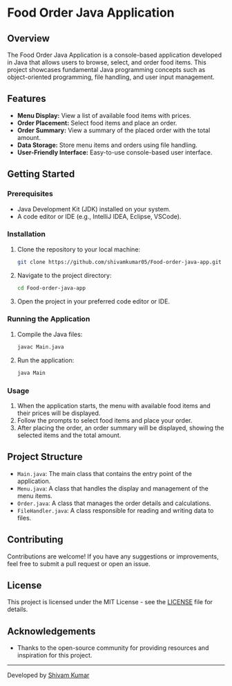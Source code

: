 # Food Order Java Application

## Overview

The Food Order Java Application is a console-based application developed in Java that allows users to browse, select, and order food items. This project showcases fundamental Java programming concepts such as object-oriented programming, file handling, and user input management.

## Features

- **Menu Display:** View a list of available food items with prices.
- **Order Placement:** Select food items and place an order.
- **Order Summary:** View a summary of the placed order with the total amount.
- **Data Storage:** Store menu items and orders using file handling.
- **User-Friendly Interface:** Easy-to-use console-based user interface.

## Getting Started

### Prerequisites

- Java Development Kit (JDK) installed on your system.
- A code editor or IDE (e.g., IntelliJ IDEA, Eclipse, VSCode).

### Installation

1. Clone the repository to your local machine:
    ```sh
    git clone https://github.com/shivamkumar05/Food-order-java-app.git
    ```

2. Navigate to the project directory:
    ```sh
    cd Food-order-java-app
    ```

3. Open the project in your preferred code editor or IDE.

### Running the Application

1. Compile the Java files:
    ```sh
    javac Main.java
    ```

2. Run the application:
    ```sh
    java Main
    ```

### Usage

1. When the application starts, the menu with available food items and their prices will be displayed.
2. Follow the prompts to select food items and place your order.
3. After placing the order, an order summary will be displayed, showing the selected items and the total amount.

## Project Structure

- `Main.java`: The main class that contains the entry point of the application.
- `Menu.java`: A class that handles the display and management of the menu items.
- `Order.java`: A class that manages the order details and calculations.
- `FileHandler.java`: A class responsible for reading and writing data to files.

## Contributing

Contributions are welcome! If you have any suggestions or improvements, feel free to submit a pull request or open an issue.

## License

This project is licensed under the MIT License - see the [LICENSE](LICENSE) file for details.

## Acknowledgements

- Thanks to the open-source community for providing resources and inspiration for this project.

---

Developed by [Shivam Kumar](https://github.com/shivamkumar05)
